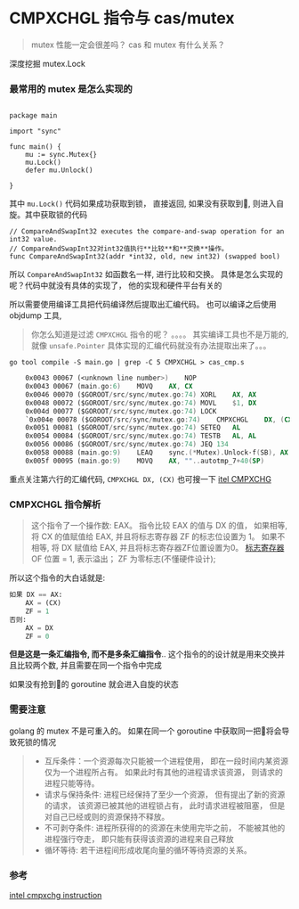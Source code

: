 # CMPXCHGL 指令与 cas/mutex 
> mutex 性能一定会很差吗？
> cas 和 mutex 有什么关系？

深度挖掘 mutex.Lock 

### 最常用的 mutex 是怎么实现的
```golang

package main

import "sync"

func main() {
    mu := sync.Mutex{}
    mu.Lock() 
    defer mu.Unlock()
    
}

```

其中 `mu.Lock()` 代码如果成功获取到锁， 直接返回, 如果没有获取到🔐, 则进入自旋。其中获取锁的代码
```golang
// CompareAndSwapInt32 executes the compare-and-swap operation for an int32 value.
// CompareAndSwapInt32对int32值执行**比较**和**交换**操作。
func CompareAndSwapInt32(addr *int32, old, new int32) (swapped bool)
```
所以 `CompareAndSwapInt32` 如函数名一样, 进行比较和交换。 具体是怎么实现的呢？代码中就没有具体的实现了， 他的实现和硬件平台有关的

所以需要使用编译工具把代码编译然后提取出汇编代码。 也可以编译之后使用 objdump 工具, 
> 你怎么知道是过滤 `CMPXCHGL` 指令的呢？ 。。。。 其实编译工具也不是万能的, 就像 `unsafe.Pointer` 具体实现的汇编代码就没有办法提取出来了。。。
```shell script
go tool compile -S main.go | grep -C 5 CMPXCHGL > cas_cmp.s
```

```asm
	0x0043 00067 (<unknown line number>)	NOP
	0x0043 00067 (main.go:6)	MOVQ	AX, CX
	0x0046 00070 ($GOROOT/src/sync/mutex.go:74)	XORL	AX, AX
	0x0048 00072 ($GOROOT/src/sync/mutex.go:74)	MOVL	$1, DX
	0x004d 00077 ($GOROOT/src/sync/mutex.go:74)	LOCK
	`0x004e 00078 ($GOROOT/src/sync/mutex.go:74)	CMPXCHGL	DX, (CX)`
	0x0051 00081 ($GOROOT/src/sync/mutex.go:74)	SETEQ	AL
	0x0054 00084 ($GOROOT/src/sync/mutex.go:74)	TESTB	AL, AL
	0x0056 00086 ($GOROOT/src/sync/mutex.go:74)	JEQ	134
	0x0058 00088 (main.go:9)	LEAQ	sync.(*Mutex).Unlock·f(SB), AX
	0x005f 00095 (main.go:9)	MOVQ	AX, ""..autotmp_7+40(SP)

```

重点关注第六行的汇编代码, `CMPXCHGL	DX, (CX)`  也可搜一下 [itel CMPXCHG](https://www.intel.com/content/www/us/en/search.html?ws=text#q=cmpxchg&t=All)

### CMPXCHGL 指令解析
> 这个指令了一个操作数: EAX。 指令比较 EAX 的值与 DX 的值， 如果相等, 将 CX 的值赋值给 EAX, 并且将标志寄存器 ZF 的标志位设置为 1。 
> 如果不相等, 将 DX 赋值给 EAX, 并且将标志寄存器ZF位置设置为0。
[标志寄存器](https://baike.baidu.com/item/%E6%A0%87%E5%BF%97%E5%AF%84%E5%AD%98%E5%99%A8) OF 位置 = 1, 表示溢出； ZF 为零标志(不懂硬件设计); 

所以这个指令的大白话就是: 
```python
如果 DX == AX:
    AX = (CX)
    ZF = 1
否则:   
    AX = DX
    ZF = 0 
```
**但是这是一条汇编指令, 而不是多条汇编指令**.. 这个指令的的设计就是用来交换并且比较两个数, 并且需要在同一个指令中完成



如果没有抢到🔐的 goroutine 就会进入自旋的状态



### 需要注意

golang 的 mutex 不是可重入的。 如果在同一个 goroutine 中获取同一把🔐将会导致死锁的情况

>  * 互斥条件：一个资源每次只能被一个进程使用， 即在一段时间内某资源仅为一个进程所占有。 如果此时有其他的进程请求该资源， 则请求的进程只能等待。
>  * 请求与保持条件: 进程已经保持了至少一个资源， 但有提出了新的资源的请求， 该资源已被其他的进程锁占有， 此时请求进程被阻塞， 但是对自己已经或则的资源保持不释放。
>  * 不可剥夺条件: 进程所获得的的资源在未使用完毕之前， 不能被其他的进程强行夺走， 即只能有获得该资源的进程来自己释放
>  * 循环等待: 若干进程间形成收尾向量的循环等待资源的关系。

### 参考
[intel cmpxchg instruction](http://heather.cs.ucdavis.edu/~matloff/50/PLN/lock.pdf)